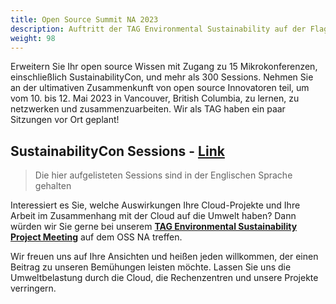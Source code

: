 ```yaml
---
title: Open Source Summit NA 2023
description: Auftritt der TAG Environmental Sustainability auf der Flaggschif Konferenz der Linux Foundation in Vancouver, British Columbia vom 10-12 Mai, 2023.
weight: 98
---
```


Erweitern Sie Ihr open source Wissen mit Zugang zu 15 Mikrokonferenzen, einschließlich SustainabilityCon, und mehr als 300 Sessions. Nehmen Sie an der ultimativen Zusammenkunft von open source Innovatoren teil, um vom 10. bis 12. Mai 2023 in Vancouver, British Columbia, zu lernen, zu netzwerken und zusammenzuarbeiten. Wir als TAG haben ein paar Sitzungen vor Ort geplant!

## SustainabilityCon Sessions - [Link](https://events.linuxfoundation.org/open-source-summit-north-america/program/schedule/)

> Die hier aufgelisteten Sessions sind in der Englischen Sprache gehalten

Interessiert es Sie, welche Auswirkungen Ihre Cloud-Projekte und Ihre Arbeit im Zusammenhang mit der Cloud auf die Umwelt haben?
Dann würden wir Sie gerne bei unserem [**TAG Environmental Sustainability Project Meeting**](https://tockify.com/cncf.public.events/detail/598/1683747900000) auf dem OSS NA treffen.

Wir freuen uns auf Ihre Ansichten und heißen jeden willkommen, der einen Beitrag zu unseren Bemühungen leisten möchte.
Lassen Sie uns die Umweltbelastung durch die Cloud, die Rechenzentren und unsere Projekte verringern.
